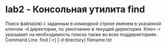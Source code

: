 # lab2 - Консольная утилита find

Поиск файла(ов) с заданным в командной строке именем в указанной ключом -d
директории, по умолчанию в текущей директории. Ключ -r указывает на необходимость
поиска также во всех поддиректориях.
Command Line: find [-r] [-d directory] filename.txt
